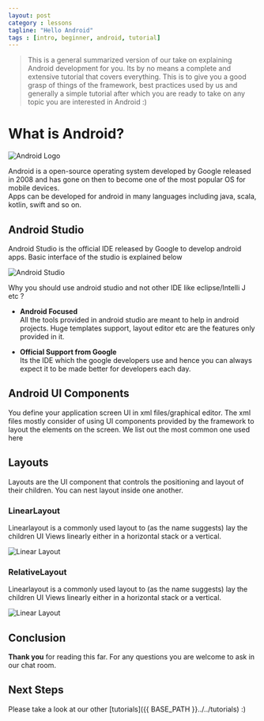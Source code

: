 ```yaml
---
layout: post
category : lessons
tagline: "Hello Android"
tags : [intro, beginner, android, tutorial]
---
```


> This is a general summarized version of our take on explaining Android development for you. Its by no means a complete and extensive tutorial that covers everything. This is to give you a good grasp of things of the framework, best practices used by us and generally a simple tutorial after which you are ready to take on any topic you are interested in Android :)

# What is Android?

![Android Logo](http://i.imgur.com/jK415Ks.png)

Android is a open-source operating system developed by Google released in 2008 and has gone on then to become one of the most popular OS for mobile devices.  
Apps can be developed for android in many languages including java, scala, kotlin, swift and so on.


## Android Studio

Android Studio is the official IDE released by Google to develop android apps. Basic interface of the studio is explained below

![Android Studio](http://i.imgur.com/wCvWxff.jpg)

Why you should use android studio and not other IDE like eclipse/Intelli J etc ?

* **Android Focused**  
  All the tools provided in android studio are meant to help in android projects. Huge templates support, layout editor etc are the features only provided in it.   
  
  
* **Official Support from Google**  
  Its the IDE which the google developers use and hence you can always expect it to be made better for developers each day.
  
  
  
## Android UI Components  

You define your application screen UI in xml files/graphical editor. The xml files mostly consider of using UI components provided by the framework to layout the elements on the screen. We list out the most common one used here

## Layouts
Layouts are the UI component that controls the positioning and layout of their children. You can nest layout inside one another.

### LinearLayout

Linearlayout is a commonly used layout to (as the name suggests) lay the children UI Views linearly either in a horizontal stack or a vertical.

![Linear Layout](http://i.imgur.com/B4lFtoh.jpg)


### RelativeLayout

Linearlayout is a commonly used layout to (as the name suggests) lay the children UI Views linearly either in a horizontal stack or a vertical.

![Linear Layout](http://i.imgur.com/NOoZprc.jpg)



## Conclusion

**Thank you** for reading this far. For any questions you are welcome to ask in our chat room.

## Next Steps

Please take a look at our other [tutorials]({{ BASE_PATH }}../../tutorials) :)